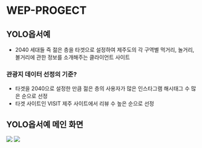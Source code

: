 # WEP-PROGECT

## YOLO옵서예
* 2040 세대들 즉 젊은 층을 타겟으로 설정하여 제주도의 각 구역별 먹거리, 놀거리, 볼거리에 관한 정보를 소개해주는 클라이언트 사이트


### 관광지 데이터 선정의 기준?
* 타겟을 2040으로 설정한 만큼 젊은 층의 사용자가 많은 인스타그램 해시태그 수 많은 순으로 선정
* 타겟 사이트인 VISIT 제주 사이트에서 리뷰 수 높은 순으로 선정



## YOLO옵서예 메인 화면
<img src = "https://user-images.githubusercontent.com/67010327/103849717-cacd0280-50e8-11eb-8c85-fd3c0dbe3b36.png">
<img src = "https://user-images.githubusercontent.com/67010327/103850056-ab82a500-50e9-11eb-886f-2546656778ba.png">
